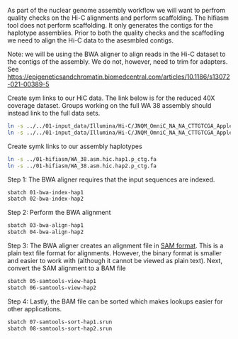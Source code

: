 As part of the nuclear genome assembly workflow we will want to perfrom 
quality checks on the Hi-C alignments and perform scaffolding. The hifiasm 
tool does not perform scaffolding. It only generates the contigs for the
haplotype assemblies.  Prior to both the quality checks and the scaffodling
we need to align the Hi-C data to the asesmbled contigs. 

Note: we will be using the BWA aligner to align reads in the Hi-C dataset to the 
contigs of the assembly. We do not, however, need to trim for adapters.
See https://epigeneticsandchromatin.biomedcentral.com/articles/10.1186/s13072-021-00389-5

Create sym links to our HiC data. The link below is for the reduced 40X coverage
dataset.  Groups working on the full WA 38 assembly should instead link to the full
data sets.

```bash
ln -s ../../01-input_data/Illumina/Hi-C/JNQM_OmniC_NA_NA_CTTGTCGA_Apple_Cosmic_Crisp-Apple_WA_38_Cosmic_OmniC_I1161L1_L1_40x_R1.fastq
ln -s ../../01-input_data/Illumina/Hi-C/JNQM_OmniC_NA_NA_CTTGTCGA_Apple_Cosmic_Crisp-Apple_WA_38_Cosmic_OmniC_I1161L1_L1_40x_R2.fastq
```

Create symk links to our assembly haplotypes

```bash
ln -s ../01-hifiasm/WA_38.asm.hic.hap1.p_ctg.fa
ln -s ../01-hifiasm/WA_38.asm.hic.hap2.p_ctg.fa
```

Step 1: The BWA aligner requires that the input sequences are indexed.
```bash
sbatch 01-bwa-index-hap1
sbatch 02-bwa-index-hap2
```

Step 2: Perform the BWA alignment
```bash
sbatch 03-bwa-align-hap1
sbatch 04-bwa-align-hap2
```

Step 3: The BWA aligner creates an alignment file in [SAM format](https://en.wikipedia.org/wiki/SAM_(file_format)). 
This is a plain text file format for alignments. However, the binary format is smaller and easier to work 
with (although it cannot be viewed as plain text).  Next, convert the SAM alignment to a BAM file
```bash
sbatch 05-samtools-view-hap1
sbatch 06-samtools-view-hap2
```

Step 4: Lastly, the BAM file can be sorted which makes lookups easier for other applications. 
```bash
sbatch 07-samtools-sort-hap1.srun
sbatch 08-samtools-sort-hap2.srun
```
